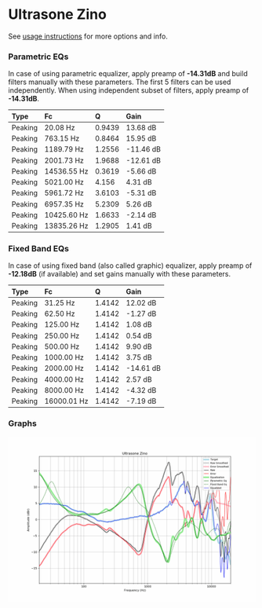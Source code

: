 # Ultrasone Zino
See [usage instructions](https://github.com/jaakkopasanen/AutoEq#usage) for more options and info.

### Parametric EQs
In case of using parametric equalizer, apply preamp of **-14.31dB** and build filters manually
with these parameters. The first 5 filters can be used independently.
When using independent subset of filters, apply preamp of **-14.31dB**.

| Type    | Fc          |      Q | Gain      |
|:--------|:------------|:-------|:----------|
| Peaking | 20.08 Hz    | 0.9439 | 13.68 dB  |
| Peaking | 763.15 Hz   | 0.8464 | 15.95 dB  |
| Peaking | 1189.79 Hz  | 1.2556 | -11.46 dB |
| Peaking | 2001.73 Hz  | 1.9688 | -12.61 dB |
| Peaking | 14536.55 Hz | 0.3619 | -5.66 dB  |
| Peaking | 5021.00 Hz  | 4.156  | 4.31 dB   |
| Peaking | 5961.72 Hz  | 3.6103 | -5.31 dB  |
| Peaking | 6957.35 Hz  | 5.2309 | 5.26 dB   |
| Peaking | 10425.60 Hz | 1.6633 | -2.14 dB  |
| Peaking | 13835.26 Hz | 1.2905 | 1.41 dB   |

### Fixed Band EQs
In case of using fixed band (also called graphic) equalizer, apply preamp of **-12.18dB**
(if available) and set gains manually with these parameters.

| Type    | Fc          |      Q | Gain      |
|:--------|:------------|:-------|:----------|
| Peaking | 31.25 Hz    | 1.4142 | 12.02 dB  |
| Peaking | 62.50 Hz    | 1.4142 | -1.27 dB  |
| Peaking | 125.00 Hz   | 1.4142 | 1.08 dB   |
| Peaking | 250.00 Hz   | 1.4142 | 0.54 dB   |
| Peaking | 500.00 Hz   | 1.4142 | 9.90 dB   |
| Peaking | 1000.00 Hz  | 1.4142 | 3.75 dB   |
| Peaking | 2000.00 Hz  | 1.4142 | -14.61 dB |
| Peaking | 4000.00 Hz  | 1.4142 | 2.57 dB   |
| Peaking | 8000.00 Hz  | 1.4142 | -4.32 dB  |
| Peaking | 16000.01 Hz | 1.4142 | -7.19 dB  |

### Graphs
![](./Ultrasone%20Zino.png)